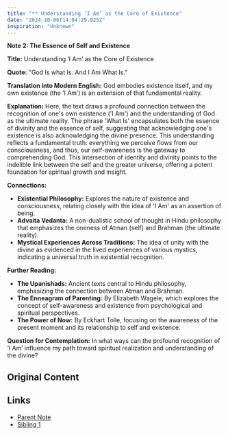 ```yaml
---
title: "** Understanding ‘I Am’ as the Core of Existence"
date: "2024-10-06T14:04:29.925Z"
inspiration: "Unknown"
---
```


**Note 2: The Essence of Self and Existence**

**Title:** Understanding ‘I Am’ as the Core of Existence

**Quote:** "God Is what Is. And I Am What Is."

**Translation into Modern English:** God embodies existence itself, and my own existence (the ‘I Am’) is an extension of that fundamental reality.

**Explanation:** Here, the text draws a profound connection between the recognition of one's own existence ('I Am') and the understanding of God as the ultimate reality. The phrase 'What Is' encapsulates both the essence of divinity and the essence of self, suggesting that acknowledging one's existence is also acknowledging the divine presence. This understanding reflects a fundamental truth: everything we perceive flows from our consciousness, and thus, our self-awareness is the gateway to comprehending God. This intersection of identity and divinity points to the indelible link between the self and the greater universe, offering a potent foundation for spiritual growth and insight.

**Connections:**
- **Existential Philosophy:** Explores the nature of existence and consciousness, relating closely with the idea of 'I Am' as an assertion of being.
- **Advaita Vedanta:** A non-dualistic school of thought in Hindu philosophy that emphasizes the oneness of Atman (self) and Brahman (the ultimate reality).
- **Mystical Experiences Across Traditions:** The idea of unity with the divine as evidenced in the lived experiences of various mystics, indicating a universal truth in existential recognition.

**Further Reading:**
- **The Upanishads:** Ancient texts central to Hindu philosophy, emphasizing the connection between Atman and Brahman.
- **The Enneagram of Parenting:** By Elizabeth Wagele, which explores the concept of self-awareness and existence from psychological and spiritual perspectives.
- **The Power of Now:** By Eckhart Tolle, focusing on the awareness of the present moment and its relationship to self and existence.

**Question for Contemplation:** In what ways can the profound recognition of ‘I Am’ influence my path toward spiritual realization and understanding of the divine?

## Original Content



## Links

- [Parent Note](/parent-note.md)
- [Sibling 1](/zettel1.md)
